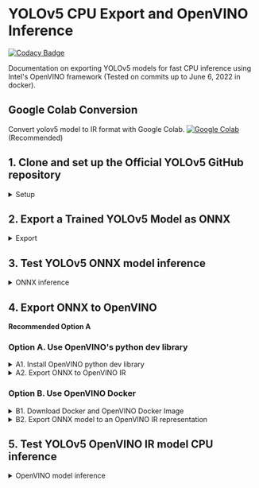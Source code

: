 # YOLOv5 CPU Export and OpenVINO Inference

[![Codacy Badge](https://app.codacy.com/project/badge/Grade/55c3d2e474f14e7b8cb6c611504457d9)](https://www.codacy.com/gh/SamSamhuns/yolov5_export_cpu/dashboard?utm_source=github.com&amp;utm_medium=referral&amp;utm_content=SamSamhuns/yolov5_export_cpu&amp;utm_campaign=Badge_Grade)

Documentation on exporting YOLOv5 models for fast CPU inference using Intel's OpenVINO framework (Tested on commits up to June 6, 2022 in docker).

## Google Colab Conversion

Convert yolov5 model to IR format with Google Colab. [![Google Colab](https://colab.research.google.com/assets/colab-badge.svg)](https://colab.research.google.com/drive/1K8gnZEka47Gbcp1eJbBaSe3GxngJdvio?usp=sharing) (Recommended)

## 1. Clone and set up the Official YOLOv5 GitHub repository

<details>
  <summary>Setup</summary>

  All package installations should be done in a virtualenv or conda env to prevent package conflict errors.

```bash
$ git clone https://github.com/ultralytics/yolov5                    # clone repo
$ cd yolov5
$ pip install -r requirements.txt                                    # base requirements
```

</details>

## 2. Export a Trained YOLOv5 Model as ONNX

<details>
  <summary>Export</summary>

Export a pre-trained or custom trained YOLOv5 model to generate the respective ONNX, TorchScript and CoreML formats of the model. The pre-trained `yolov5s.pt` is the lightest and fastest model for CPU inference. Other slower but more accurate models include `yolov5m.pt, yolov5l.pt` and `yolov5x.pt`. All available model details at Ultralytics YOLOv5 [README](https://github.com/ultralytics/yolov5#pretrained-checkpoints).

A custom training checkpoint i.e. `runs/exp/weights/best.pt` can be used for conversion as well.

```bash
# export a pre-trained light yolov5s.pt model at 640x640 with batch size 1
$ python export.py --weights yolov5s.pt --include onnx --img 640 --batch 1
# export a custom checkpoint for dynamic input shape {BATCH_SIZE, 3, HEIGHT, WIDTH}
# Note, for CPU inference mode, BATCH_SIZE must be set to 1
# install onnx-simplifier for simplifying onnx exports
$ pip install onnx-simplifier==0.3.10                                
$ python export.py --weights runs/exp/weights/best.pt --include onnx  --dynamic --simplify
```

Move the onnx model to `models` directory

```bash
$ mv <PATH_TO_ONNX_MODEL> models/
```

Install required requirements for onnx and openvino Inference

```bash
$ pip install -r inf_requirements.txt
```

</details>

## 3. Test YOLOv5 ONNX model inference

<details>
  <summary>ONNX inference</summary>

```bash
$ python detect_onnx.py -m image -i <IMG_FILE_PATH/IMG_DIR_PATH>
$ python detect_onnx.py -m video -i <VID_PATH_FILE>
# python detect_onnx.py -h for more info
```

Optional: To convert the all frames in the `output` directory into a mp4 video using `ffmpeg`, use `ffmpeg -r 25 -start_number 00001 -i output/frame_onnx_%5d.jpg -vcodec libx264 -y -an onnx_result.mp4`

</details>

## 4. Export ONNX to OpenVINO

**Recommended Option A**

### Option A. Use OpenVINO's python dev library

<details>
  <summary> A1. Install OpenVINO python dev library</summary>

  Instructions for setting OpenVINO available [here](https://docs.openvino.ai/latest/openvino_docs_install_guides_install_dev_tools.html)

```bash
# install required OpenVINO lib to convert ONNX to OpenVINO IR
$ pip install openvino-dev[onnx]
```

</details>

<details>
  <summary> A2. Export ONNX to OpenVINO IR</summary>

This will create the OpenVINO Intermediate Model Representation (IR) model files (xml and bin) in the directory `models/yolov5_openvino`.

**Important Note:** --input_shape must be provided and match the img shape used to export ONNX model. Batching might not supported for CPU inference

```bash
# export onnx to OpenVINO IR
$ mo \
  --progress \
  --input_shape [1,3,640,640] \
  --input_model models/yolov5s.onnx \
  --output_dir models/yolov5_openvino \
  --data_type half # {FP16, FP32, half, float}
```

[Full OpenVINO export options](https://docs.openvinotoolkit.org/latest/openvino_docs_MO_DG_prepare_model_convert_model_Converting_Model_General.html)

</details>

### Option B. Use OpenVINO Docker

<details>
  <summary>B1. Download Docker and OpenVINO Docker Image</summary>

[Install docker](https://docs.docker.com/get-docker/) in your system if not already installed.

Pass the docker run command below in a terminal which will automatically download the OpenVINO Docker Image and run it. The `models` directory containing the ONNX model must be in the current working directory.

```bash
$ docker run -it --rm \
             -v $PWD/models:/home/openvino/models \
             openvino/ubuntu18_dev:latest \
             /bin/bash -c "cd /home/openvino/; bash"
```

</details>

<details>
  <summary>B2. Export ONNX model to an OpenVINO IR representation</summary>

This will create the OpenVINO Intermediate Model Representation (IR) model files (xml and bin) in the directory `models/yolov5_openvino` which will be available in the host system outside the docker container.

**Important Note:** --input_shape must be provided and match the img shape used to export ONNX model. Batching might not supported for CPU inference

```bash
# inside the OpenVINO docker container
$ mo \
  --progress \
  --input_shape [1,3,640,640] \
  --input_model models/yolov5s.onnx \
  --output_dir models/yolov5_openvino \
  --data_type half # {FP16, FP32, half, float}
# exit OpenVINO docker container
$ exit  
```

[Full OpenVINO export options](https://docs.openvinotoolkit.org/latest/openvino_docs_MO_DG_prepare_model_convert_model_Converting_Model_General.html)

</details>

## 5. Test YOLOv5 OpenVINO IR model CPU inference

<details>
  <summary>OpenVINO model inference</summary>

```bash
$ python detect_openvino.py -m image -i <IMG_FILE_PATH/IMG_DIR_PATH>
$ python detect_openvino.py -m video -i <VID_PATH_FILE>
# python detect_openvino.py -h for more info
```

Optional: To convert the all frames in the `output` directory into a mp4 video using `ffmpeg`, use `ffmpeg -r 25 -start_number 00001 -i output/frame_openvino_%5d.jpg -vcodec libx264 -y -an openvino_result.mp4`

</details>
